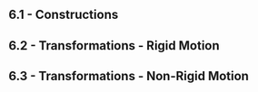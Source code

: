 ## 6.1 - Constructions	

## 6.2 - Transformations - Rigid Motion

## 6.3 - Transformations - Non-Rigid Motion	